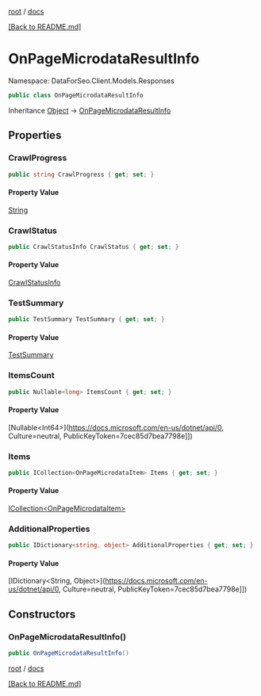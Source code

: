 [root](./../ "root") / [docs](./ "docs")

[[Back to README.md]](./../README.md "[Back to README.md]")

# OnPageMicrodataResultInfo

Namespace: DataForSeo.Client.Models.Responses

```csharp
public class OnPageMicrodataResultInfo
```

Inheritance [Object](https://docs.microsoft.com/en-us/dotnet/api/Object) → [OnPageMicrodataResultInfo](./OnPageMicrodataResultInfo.md)

## Properties

### **CrawlProgress**

```csharp
public string CrawlProgress { get; set; }
```

#### Property Value

[String](https://docs.microsoft.com/en-us/dotnet/api/String)<br>

### **CrawlStatus**

```csharp
public CrawlStatusInfo CrawlStatus { get; set; }
```

#### Property Value

[CrawlStatusInfo](./CrawlStatusInfo.md)<br>

### **TestSummary**

```csharp
public TestSummary TestSummary { get; set; }
```

#### Property Value

[TestSummary](./TestSummary.md)<br>

### **ItemsCount**

```csharp
public Nullable<long> ItemsCount { get; set; }
```

#### Property Value

[Nullable&lt;Int64&gt;](https://docs.microsoft.com/en-us/dotnet/api/0, Culture=neutral, PublicKeyToken=7cec85d7bea7798e]])<br>

### **Items**

```csharp
public ICollection<OnPageMicrodataItem> Items { get; set; }
```

#### Property Value

[ICollection&lt;OnPageMicrodataItem&gt;](./OnPageMicrodataItem.md)<br>

### **AdditionalProperties**

```csharp
public IDictionary<string, object> AdditionalProperties { get; set; }
```

#### Property Value

[IDictionary&lt;String, Object&gt;](https://docs.microsoft.com/en-us/dotnet/api/0, Culture=neutral, PublicKeyToken=7cec85d7bea7798e]])<br>

## Constructors

### **OnPageMicrodataResultInfo()**

```csharp
public OnPageMicrodataResultInfo()
```

[root](./../ "root") / [docs](./ "docs")

[[Back to README.md]](./../README.md "[Back to README.md]")